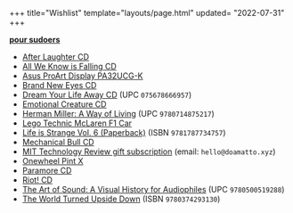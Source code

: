 +++
title="Wishlist"
template="layouts/page.html"
updated= "2022-07-31"
+++

**[pour sudoers](https://github.com/doamatto/maatt.fr/edit/main/content/wishlist.md)**

- [After Laughter CD](https://www.discogs.com/master/1184947?format=CD)
- [All We Know is Falling CD](https://www.discogs.com/master/298355?format=CD)
- [Asus ProArt Display PA32UCG-K](https://shop.asus.com/us/90lm03h0-b083b0-proart-display-pa32ucg-k.html)
- [Brand New Eyes CD](https://www.discogs.com/master/219425?format=CD)
- [Dream Your Life Away CD](https://www.discogs.com/release/7992930) (UPC `075678666957`)
- [Emotional Creature CD](https://www.discogs.com/release/23978765)
- [Herman Miller: A Way of Living](https://bookshop.org/books/herman-miller-a-way-of-living/9780714875217) (UPC `9780714875217`)
- [Lego Technic McLaren F1 Car](https://www.lego.com/en-us/product/mclaren-formula-1-race-car-42141)
- [Life is Strange Vol. 6 (Paperback)](https://smile.amazon.com/gp/product/1787734757) (ISBN `9781787734757`)
- [Mechanical Bull CD](https://www.discogs.com/master/599554?format=CD)
- [MIT Technology Review gift subscription](https://subscriptions.technologyreview.com/loading.do?omedasite=MITTR_GIFT&ver=dp) (email: `hello@doamatto.xyz`)
- [Onewheel Pint X](https://onewheel.com/products/onewheel-pint-x)
- [Paramore CD](https://www.discogs.com/master/550858?format=CD)
- [Riot! CD](https://www.discogs.com/master/118807?format=CD)
- [The Art of Sound: A Visual History for Audiophiles](https://bookshop.org/books/the-art-of-sound-a-visual-history-for-audiophiles/9780500519288) (UPC `9780500519288`)
- [The World Turned Upside Down](https://bookshop.org/books/the-world-turned-upside-down-a-history-of-the-chinese-cultural-revolution/9780374293130) (ISBN `9780374293130`)
